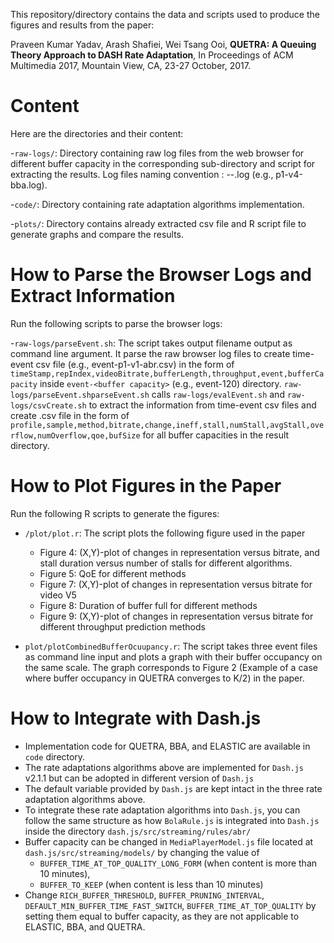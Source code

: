 This repository/directory contains the data and scripts used to produce the figures and results from the paper:

Praveen Kumar Yadav, Arash Shafiei, Wei Tsang Ooi, **QUETRA: A Queuing Theory Approach to DASH Rate Adaptation**, In Proceedings of ACM Multimedia 2017, Mountain View, CA, 23-27 October, 2017.

# Content

Here are the directories and their content:

-`raw-logs/`: Directory containing raw log files from the web browser for different buffer capacity in the corresponding sub-directory and script for extracting the results. Log files naming convention : <network profile>-<sample>-<algorithm>.log (e.g., p1-v4-bba.log). 

-`code/`: Directory containing rate adaptation algorithms implementation.

-`plots/`: Directory contains already extracted csv file and R script file to generate graphs and compare the results.



# How to Parse the Browser Logs and Extract Information

Run the following scripts to parse  the browser logs:

-`raw-logs/parseEvent.sh`: The script takes output filename output as command line argument. It parse the raw browser log files to create time-event csv file (e.g., event-p1-v1-abr.csv) in the form of  `timeStamp,repIndex,videoBitrate,bufferLength,throughput,event,bufferCapacity` inside `event-<buffer capacity>` (e.g., event-120) directory. `raw-logs/parseEvent.shparseEvent.sh` calls `raw-logs/evalEvent.sh` and `raw-logs/csvCreate.sh` to extract the information from time-event csv files and create <output>.csv file in the form of `profile,sample,method,bitrate,change,ineff,stall,numStall,avgStall,overflow,numOverflow,qoe,bufSize` for all buffer capacities in the result directory.



# How to Plot Figures in the Paper

Run the following R scripts to generate the figures:

- `/plot/plot.r`: The script plots the following figure used in the paper
    * Figure 4: (X,Y)-plot of changes in representation versus bitrate, and stall duration versus number of stalls for different algorithms.
    * Figure 5: QoE for different methods
    * Figure 7: (X,Y)-plot of changes in representation versus bitrate for video V5
    * Figure 8: Duration of buffer full for different methods
    * Figure 9: (X,Y)-plot of changes in representation versus bitrate for different throughput prediction methods

- `plot/plotCombinedBufferOcuupancy.r`: The script takes three event files as command line input and plots a graph with their buffer occupancy on the same scale. The graph corresponds to Figure 2 (Example of a case where buffer occupancy in QUETRA converges to K/2) in the paper.




# How to Integrate with Dash.js

* Implementation code for QUETRA, BBA, and ELASTIC are available in `code` directory. 
* The rate adaptations algorithms above are implemented for `Dash.js` v2.1.1 but can be adopted in different version of `Dash.js`  
* The default variable provided by `Dash.js` are kept intact in the three rate adaptation algorithms above.
* To integrate these rate adaptation algorithms into `Dash.js`, you can follow the same structure as how `BolaRule.js` is integrated into `Dash.js` inside the directory `dash.js/src/streaming/rules/abr/`
* Buffer capacity can be changed in `MediaPlayerModel.js` file located at `dash.js/src/streaming/models/` by changing the value of
    - `BUFFER_TIME_AT_TOP_QUALITY_LONG_FORM` (when content is more than 10 minutes), 
    - `BUFFER_TO_KEEP` (when content is less than 10 minutes)
* Change `RICH_BUFFER_THRESHOLD`, `BUFFER_PRUNING_INTERVAL`, `DEFAULT_MIN_BUFFER_TIME_FAST_SWITCH`, `BUFFER_TIME_AT_TOP_QUALITY` by setting them equal to buffer capacity, as they are not applicable to ELASTIC, BBA, and QUETRA. 
